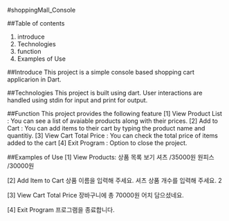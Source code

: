 #shoppingMall_Console

##Table of contents
1. introduce
2. Technologies
3. function
4. Examples of Use

##Introduce 
This project is a simple console based shopping cart applicarion in Dart.

##Technologies
This project is built using dart.
User interactions are handled using stdin for input and print for output.

##Function
This project provides the following feature
[1] View Product List : You can see a list of avaiable products along with their prices.
[2] Add to Cart : You can add items to their cart by typing the product name and quantitiy.
[3] View Cart Total Price : You can check the total price of items added to the cart
[4] Exit Program : Option to close the project.

##Examples of Use
[1] View Products:
   상품 목록 보기
셔츠 /35000원
원피스 /30000원

[2] Add Item to Cart
  상품 이름을 입력해 주세요.
  셔츠
  상품 개수를 입력해 주세요.
  2
  
[3] View Cart Total Price
  장바구니에 총 70000원 어치 담으셨네요.
  
[4] Exit Program 
  프로그램을 종료합니다.
